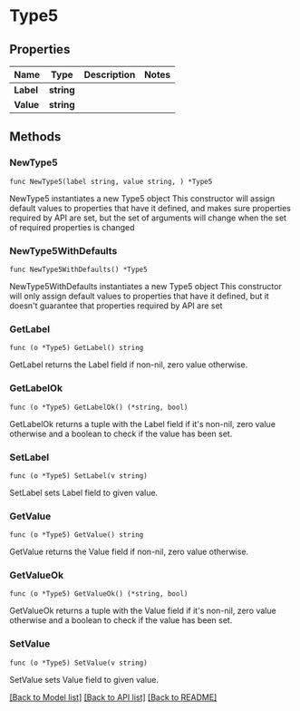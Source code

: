 # Type5

## Properties

Name | Type | Description | Notes
------------ | ------------- | ------------- | -------------
**Label** | **string** |  | 
**Value** | **string** |  | 

## Methods

### NewType5

`func NewType5(label string, value string, ) *Type5`

NewType5 instantiates a new Type5 object
This constructor will assign default values to properties that have it defined,
and makes sure properties required by API are set, but the set of arguments
will change when the set of required properties is changed

### NewType5WithDefaults

`func NewType5WithDefaults() *Type5`

NewType5WithDefaults instantiates a new Type5 object
This constructor will only assign default values to properties that have it defined,
but it doesn't guarantee that properties required by API are set

### GetLabel

`func (o *Type5) GetLabel() string`

GetLabel returns the Label field if non-nil, zero value otherwise.

### GetLabelOk

`func (o *Type5) GetLabelOk() (*string, bool)`

GetLabelOk returns a tuple with the Label field if it's non-nil, zero value otherwise
and a boolean to check if the value has been set.

### SetLabel

`func (o *Type5) SetLabel(v string)`

SetLabel sets Label field to given value.


### GetValue

`func (o *Type5) GetValue() string`

GetValue returns the Value field if non-nil, zero value otherwise.

### GetValueOk

`func (o *Type5) GetValueOk() (*string, bool)`

GetValueOk returns a tuple with the Value field if it's non-nil, zero value otherwise
and a boolean to check if the value has been set.

### SetValue

`func (o *Type5) SetValue(v string)`

SetValue sets Value field to given value.



[[Back to Model list]](../README.md#documentation-for-models) [[Back to API list]](../README.md#documentation-for-api-endpoints) [[Back to README]](../README.md)


